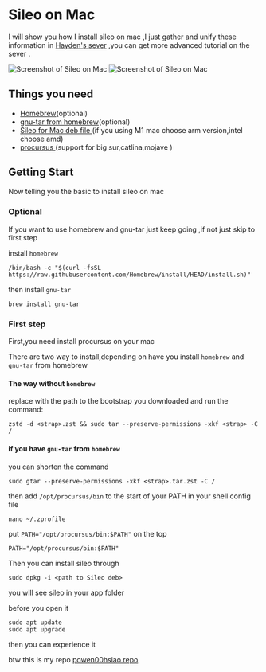 # Sileo on Mac

I will show you how I install sileo on mac ,I just gather and unify these information in [Hayden's sever](https://discord.com/invite/qgqhUJsP) ,you can get more advanced tutorial on the sever .

![Screenshot of Sileo on Mac][1]
![Screenshot of Sileo on Mac][2]

## Things you need
- [Homebrew](https://brew.sh/)(optional)
- [gnu-tar from homebrew](https://formulae.brew.sh/formula/gnu-tar)(optional)
- [Sileo for Mac deb file ](https://github.com/powenn/Sileo-on-mac-/tree/main/sileo%20deb%20files) (if you using M1 mac choose arm version,intel choose amd)
- [procursus ](https://github.com/powenn/Sileo-on-mac-/tree/main/package)(support for big sur,catlina,mojave )

## Getting  Start

Now telling you the basic to install sileo on mac

### Optional

If you want to use homebrew and gnu-tar just keep going ,if not just skip to first step 

install `homebrew`
```
/bin/bash -c "$(curl -fsSL https://raw.githubusercontent.com/Homebrew/install/HEAD/install.sh)"
```
then install `gnu-tar`
```
brew install gnu-tar
```
### First step

First,you need install procursus on your mac 

There are two way to install,depending on have you install `homebrew` and `gnu-tar` from homebrew  

#### The way without `homebrew`

replace <strap> with the path to the bootstrap you downloaded and run the command: 
```
zstd -d <strap>.zst && sudo tar --preserve-permissions -xkf <strap> -C /
```
#### if you have `gnu-tar` from `homebrew` 

you can shorten the command 
```
sudo gtar --preserve-permissions -xkf <strap>.tar.zst -C /
```
then add  `/opt/procursus/bin` to the start of your PATH in your shell config file
```
nano ~/.zprofile
```
put `PATH="/opt/procursus/bin:$PATH"` on the top 
```
PATH="/opt/procursus/bin:$PATH"
```
Then you can install sileo through 
```
sudo dpkg -i <path to Sileo deb>
```
you will see sileo in your app folder

before you open it 
```
sudo apt update
sudo apt upgrade
```
then you can experience it

btw this is my repo [powen00hsiao repo](https://powenn.github.io/powen00hsiao/)

[1]: https://github.com/powenn/Sileo-on-mac-/blob/main/screenshot/01.png
[2]: https://github.com/powenn/Sileo-on-mac-/blob/main/screenshot/02.png
